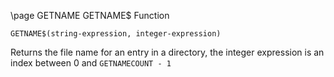 \page GETNAME GETNAME$ Function
```basic
GETNAME$(string-expression, integer-expression)
```
Returns the file name for an entry in a directory, the integer expression is an index between 0 and `GETNAMECOUNT - 1`

